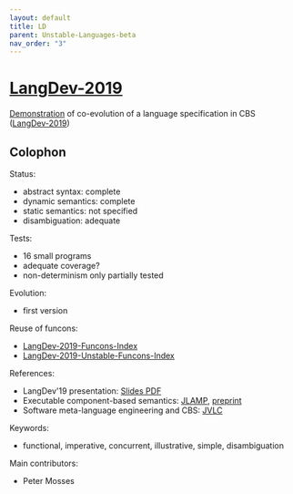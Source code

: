 ```yaml
---
layout: default
title: LD
parent: Unstable-Languages-beta
nav_order: "3"
---
```


[LangDev-2019]
==============

[Demonstration] of co-evolution of a language specification in CBS
([LangDev-2019])

Colophon
--------

Status:
- abstract syntax:   complete
- dynamic semantics: complete
- static semantics:  not specified
- disambiguation:    adequate

Tests:
- 16 small programs
- adequate coverage?
- non-determinism only partially tested

Evolution:
- first version

Reuse of funcons:
- [LangDev-2019-Funcons-Index]
- [LangDev-2019-Unstable-Funcons-Index]

References:
- LangDev'19 presentation:
    [Slides PDF](https://pdmosses.github.io/meetings/LangDev-2019/LangDev-2019-slides.pdf)
- Executable component-based semantics:
    [JLAMP](https://doi.org/10.1016/j.jlamp.2018.12.004),
    [preprint](https://pdmosses.github.io/papers/Binsbergen2019ECBS/preprint.pdf)
- Software meta-language engineering and CBS:
    [JVLC](https://doi.org/10.1016/j.jvlc.2018.11.003)

Keywords:
- functional, imperative, concurrent, illustrative, simple, disambiguation

Main contributors:
- Peter Mosses

[LangDev Meetup 2019]: http://langdevcon.org "HOME PAGE"

[Demonstration]: LD-Demo

[LangDev-2019]:                        LD-cbs/LD/LD-Start "CBS"
[LangDev-2019-Funcons-Index]:          LD-cbs/LD/LD-Funcons-Index
[LangDev-2019-Unstable-Funcons-Index]: LD-cbs/LD/LD-Unstable-Funcons-Index
